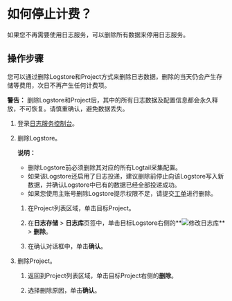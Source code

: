 # 如何停止计费？

如果您不再需要使用日志服务，可以删除所有数据来停用日志服务。

## 操作步骤

您可以通过删除Logstore和Project方式来删除日志数据，删除的当天仍会产生存储等费用，次日不再产生任何计费项。

**警告：** 删除Logstore和Project后，其中的所有日志数据及配置信息都会永久释放，不可恢复。请慎重确认，避免数据丢失。

1.  登录[日志服务控制台](https://sls.console.aliyun.com)。

2.  删除Logstore。

    **说明：**

    -   删除Logstore前必须删除其对应的所有Logtail采集配置。
    -   如果该Logstore还启用了日志投递，建议删除前停止向该Logstore写入新数据，并确认Logstore中已有的数据已经全部投递成功。
    -   如果您使用主账号删除Logstore提示权限不足，请提交[工单](https://selfservice.console.aliyun.com/ticket/category/sls/today)进行删除。
    1.  在Project列表区域，单击目标Project。

    2.  在**日志存储** \> **日志库**页签中，单击目标Logstore右侧的**![修改日志库](https://static-aliyun-doc.oss-accelerate.aliyuncs.com/assets/img/zh-CN/0478559951/p52318.png)** \> **删除**。

    3.  在确认对话框中，单击**确认**。

3.  删除Project。

    1.  返回到Project列表区域，单击目标Project右侧的**删除**。

    2.  选择删除原因，单击**确认**。


